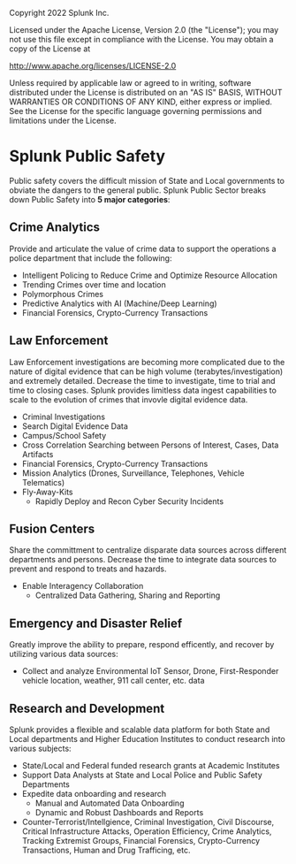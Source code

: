 Copyright 2022 Splunk Inc.

Licensed under the Apache License, Version 2.0 (the "License"); 
you may not use this file except in compliance with the License. 
You may obtain a copy of the License at

http://www.apache.org/licenses/LICENSE-2.0

Unless required by applicable law or agreed to in writing, 
software distributed under the License is distributed on an "AS IS" BASIS, 
WITHOUT WARRANTIES OR CONDITIONS OF ANY KIND, either express or implied.
See the License for the specific language governing permissions and limitations under the License.

# Splunk Public Safety
Public safety covers the difficult mission of State and Local governments to obviate the dangers to the general public.
Splunk Public Sector breaks down Public Safety into **5 major categories**:

## Crime Analytics
Provide and articulate the value of crime data to support the operations a police department that include the following:
- Intelligent Policing to Reduce Crime and Optimize Resource Allocation
- Trending Crimes over time and location
- Polymorphous Crimes
- Predictive Analytics with AI (Machine/Deep Learning)
- Financial Forensics, Crypto-Currency Transactions
## Law Enforcement
Law Enforcement investigations are becoming more complicated due to the nature of digital evidence that can be high volume (terabytes/investigation) and extremely detailed.  Decrease the time to investigate, time to trial and time to closing cases. Splunk provides limitless data ingest capabilities to scale to the evolution of crimes that invovle digital evidence data.
- Criminal Investigations
- Search Digital Evidence Data
- Campus/School Safety
- Cross Correlation Searching between Persons of Interest, Cases, Data Artifacts
- Financial Forensics, Crypto-Currency Transactions
- Mission Analytics (Drones, Surveillance, Telephones, Vehicle Telematics)
- Fly-Away-Kits
	+ Rapidly Deploy and Recon Cyber Security Incidents
## Fusion Centers
Share the committment to centralize disparate data sources across different departments and persons.  Decrease the time to integrate data sources to prevent and respond to treats and hazards. 
- Enable Interagency Collaboration
	+ Centralized Data Gathering, Sharing and Reporting
## Emergency and Disaster Relief
Greatly improve the ability to prepare, respond efficently, and recover by utilizing various data sources: 
- Collect and analyze Environmental IoT Sensor, Drone, First-Responder vehicle location, weather, 911 call center, etc. data
	
## Research and Development  
Splunk provides a flexible and scalable data platform for both State and Local departments and Higher Education Institutes to conduct research into various subjects: 
- State/Local and Federal funded research grants at Academic Institutes
- Support Data Analysts at State and Local Police and Public Safety Departments
- Expedite data onboarding and research
	+ Manual and Automated Data Onboarding
	+ Dynamic and Robust Dashboards and Reports
- Counter-Terrorist/Intellgience, Criminal Investigation, Civil Discourse, Critical Infrastructure Attacks, Operation Efficiency, Crime Analytics, Tracking Extremist Groups, Financial Forensics, Crypto-Currency Transactions, Human and Drug Trafficing, etc.

